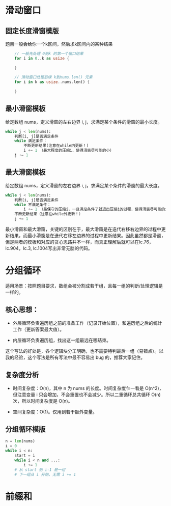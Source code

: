 # 滑动窗口

## 固定长度滑窗模版

题目一般会给你一个k区间，然后求k区间内的某种结果

```rust
    // 一般先处理 0到k 的第一个窗口结果
    for i in 0..k as usize {
        
    }
    
    // 滑动窗口处理后续 k到nums.len() 元素
    for i in k as usize..nums.len() {
        
    }
```

## 最小滑窗模板

给定数组 nums，定义滑窗的左右边界 i, j，求满足某个条件的滑窗的最小长度。

```python
while j < len(nums):
    判断[i, j]是否满足条件
    while 满足条件：
        不断更新结果(注意在while内更新！)
        i += 1 （最大程度的压缩i，使得滑窗尽可能的小）
    j += 1
```

## 最大滑窗模板

给定数组 nums，定义滑窗的左右边界 i, j，求满足某个条件的滑窗的最大长度。

```python
while j < len(nums):
    判断[i, j]是否满足条件
    while 不满足条件：
        i += 1 （最保守的压缩i，一旦满足条件了就退出压缩i的过程，使得滑窗尽可能的大）
    不断更新结果（注意在while外更新！）
    j += 1
```

最小滑窗和最大滑窗，关键的区别在于，最大滑窗是在迭代右移右边界的过程中更新结果，而最小滑窗是在迭代右移左边界的过程中更新结果。因此虽然都是滑窗，但是两者的模板和对应的贪心思路并不一样，而真正理解后就可以在lc.76，lc.904，lc.3, lc.1004写出非常无脑的代码。

# 分组循环

适用场景：按照题目要求，数组会被分割成若干组，且每一组的判断/处理逻辑是一样的。

## 核心思想：

- 外层循环负责遍历组之前的准备工作（记录开始位置），和遍历组之后的统计工作（更新答案最大值）。

- 内层循环负责遍历组，找出这一组最远在哪结束。

这个写法的好处是，各个逻辑块分工明确，也不需要特判最后一组（易错点）。以我的经验，这个写法是所有写法中最不容易出 bug 的，推荐大家记住。

## 复杂度分析

- 时间复杂度：O(n)，其中 n 为 nums 的长度。时间复杂度乍一看是 O(n^2)，但注意变量 i 只会增加，不会重置也不会减少。所以二重循环总共循环 O(n) 次，所以时间复杂度是 O(n)。

- 空间复杂度：O(1)。仅用到若干额外变量。

## 分组循环模版

```python
n = len(nums)
i = 0
while i < n:
    start = i
    while i < n and ...:
        i += 1
    # 从 start 到 i-1 是一组
    # 下一组从 i 开始，无需 i += 1
```

# 前缀和